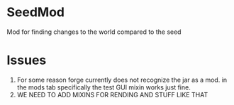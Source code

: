 # SeedMod
Mod for finding changes to the world compared to the seed

# Issues
1. For some reason forge currently does not recognize the jar as a mod.
in the mods tab specifically the test GUI mixin works just fine.
2. WE NEED TO ADD MIXINS FOR RENDING AND STUFF LIKE THAT
